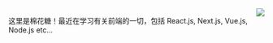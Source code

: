 <!---
CottonCandyZ/CottonCandyZ is a ✨ special ✨ repository because its `README.md` (this file) appears on your GitHub profile.
You can click the Preview link to take a look at your changes.
- 👋 Hi, I’m @CottonCandyZ
- 👀 I’m interested in ...
- 🌱 I’m currently learning ...
- 💞️ I’m looking to collaborate on ...
- 📫 How to reach me ...
--->

<img align="right" src="https://github-readme-stats.vercel.app/api/top-langs/?username=CottonCandyZ&layout=compact">

这里是棉花糖！最近在学习有关前端的一切，包括 React.js, Next.js, Vue.js, Node.js etc...
